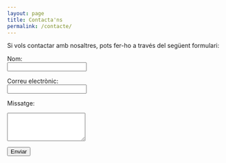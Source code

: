 ```yaml
---
layout: page
title: Contacta'ns
permalink: /contacte/
---
```


<p>Si vols contactar amb nosaltres, pots fer-ho a través del següent formulari:</p>

<form action="" method="POST">
  <label for="name">Nom:</label><br>
  <input type="text" id="name" name="name" required><br>
  
  <label for="email">Correu electrònic:</label><br>
  <input type="email" id="email" name="_replyto" required><br>
  
  <label for="message">Missatge:</label><br>
  <textarea id="message" name="message" rows="4" required></textarea><br>
  
  <button type="submit">Enviar</button>
</form>
